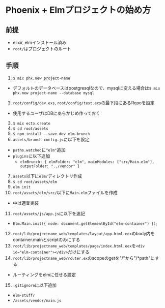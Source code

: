 # Phoenix + Elmプロジェクトの始め方

## 前提
- elixir, elmインストール済み
- `root/`はプロジェクトのルート

## 手順
1. `$ mix phx.new project-name`
  - デフォルトのデータベースはpostgresqlなので、mysqlに変える場合は`$ mix phx.new project-name --database mysql`
2. `root/config/dev.exs`, `root/config/test.exs`の最下段にあるRepoを設定
  - 使用するユーザはDBにあらかじめ作っておく
3. `$ mix ecto.create`
4. `$ cd root/assets`
5. `$ npm install --save-dev elm-brunch`
6. `assets/brunch-config.js`に以下を設定
  - `paths.watched`に`"elm"`追加
  - `plugins`に以下追加
    - `elmBrunch: { elmFolder: "elm", mainModules: ["src/Main.elm"], outputFolder: "../vendor" }`
7. `assets`以下に`elm/`ディレクトリ作成
8. `$ cd root/assets/elm`
9. `elm init`
10. `root/assets/elm/src/`以下に`Main.elm`ファイルを作成
  - 中は適宜実装
11. `root/assets/js/app.js`に以下を追記
  - `Elm.Main.init({ node: document.getElementById("elm-container") });`
12. `root/lib/projectname_web/templates/layout/app.html.eex`のbody内をcontainer.mainとscriptのみにする
13. `root/lib/projectname_web/templates/page/index.html.eex`を`<div id="elm-container"></div>`だけにする
14. `root/lib/projectname_web/router.ex`のscopeのgetを"/"から"/*path"にする
  - ルーティングをelmに任せる設定
15. `.gitignore`に以下追加
  - `elm-stuff/`
  - `/assets/vendor/main.js`
